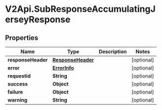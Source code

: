 # V2Api.SubResponseAccumulatingJerseyResponse

## Properties

Name | Type | Description | Notes
------------ | ------------- | ------------- | -------------
**responseHeader** | [**ResponseHeader**](ResponseHeader.md) |  | [optional] 
**error** | [**ErrorInfo**](ErrorInfo.md) |  | [optional] 
**requestid** | **String** |  | [optional] 
**success** | **Object** |  | [optional] 
**failure** | **Object** |  | [optional] 
**warning** | **String** |  | [optional] 


